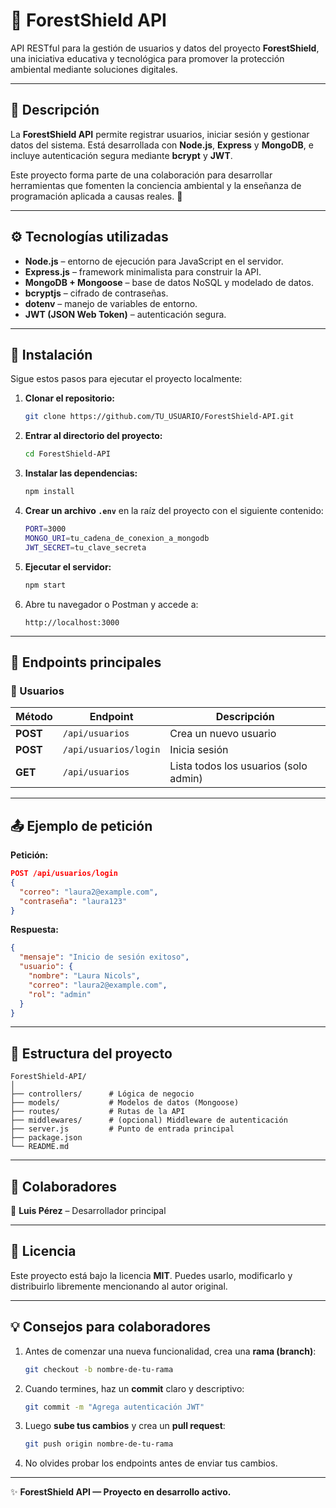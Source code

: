 # 🌳 ForestShield API

API RESTful para la gestión de usuarios y datos del proyecto **ForestShield**, una iniciativa educativa y tecnológica para promover la protección ambiental mediante soluciones digitales.

---

## 📘 Descripción

La **ForestShield API** permite registrar usuarios, iniciar sesión y gestionar datos del sistema. 
Está desarrollada con **Node.js**, **Express** y **MongoDB**, e incluye autenticación segura mediante **bcrypt** y **JWT**.

Este proyecto forma parte de una colaboración para desarrollar herramientas que fomenten la conciencia ambiental y la enseñanza de programación aplicada a causas reales. 🌱

---

## ⚙️ Tecnologías utilizadas

- **Node.js** – entorno de ejecución para JavaScript en el servidor. 
- **Express.js** – framework minimalista para construir la API. 
- **MongoDB + Mongoose** – base de datos NoSQL y modelado de datos. 
- **bcryptjs** – cifrado de contraseñas. 
- **dotenv** – manejo de variables de entorno.
- **JWT (JSON Web Token)** – autenticación segura. 

---

## 🧰 Instalación

Sigue estos pasos para ejecutar el proyecto localmente:

1. **Clonar el repositorio:**
   ```bash
   git clone https://github.com/TU_USUARIO/ForestShield-API.git
   ```

2. **Entrar al directorio del proyecto:**
   ```bash
   cd ForestShield-API
   ```

3. **Instalar las dependencias:**
   ```bash
   npm install
   ```

4. **Crear un archivo `.env`** en la raíz del proyecto con el siguiente contenido:
   ```bash
   PORT=3000
   MONGO_URI=tu_cadena_de_conexion_a_mongodb
   JWT_SECRET=tu_clave_secreta
   ```

5. **Ejecutar el servidor:**
   ```bash
   npm start
   ```

6. Abre tu navegador o Postman y accede a:
   ```
   http://localhost:3000
   ```

---

## 🔗 Endpoints principales

### 🧍 Usuarios

| Método | Endpoint | Descripción |
|--------|-----------|-------------|
| **POST** | `/api/usuarios` | Crea un nuevo usuario |
| **POST** | `/api/usuarios/login` | Inicia sesión |
| **GET** | `/api/usuarios` | Lista todos los usuarios (solo admin) |

---

## 📤 Ejemplo de petición

**Petición:**
```json
POST /api/usuarios/login
{
  "correo": "laura2@example.com",
  "contraseña": "laura123"
}
```

**Respuesta:**
```json
{
  "mensaje": "Inicio de sesión exitoso",
  "usuario": {
    "nombre": "Laura Nicols",
    "correo": "laura2@example.com",
    "rol": "admin"
  }
}
```

---

## 📂 Estructura del proyecto

```
ForestShield-API/
│
├── controllers/      # Lógica de negocio
├── models/           # Modelos de datos (Mongoose)
├── routes/           # Rutas de la API
├── middlewares/      # (opcional) Middleware de autenticación
├── server.js         # Punto de entrada principal
├── package.json
└── README.md
```

---

## 🤝 Colaboradores

👤 **Luis Pérez** – Desarrollador principal 


---

## 🪪 Licencia

Este proyecto está bajo la licencia **MIT**. 
Puedes usarlo, modificarlo y distribuirlo libremente mencionando al autor original.

---

## 💡 Consejos para colaboradores

1. Antes de comenzar una nueva funcionalidad, crea una **rama (branch)**:
   ```bash
   git checkout -b nombre-de-tu-rama
   ```

2. Cuando termines, haz un **commit** claro y descriptivo:
   ```bash
   git commit -m "Agrega autenticación JWT"
   ```

3. Luego **sube tus cambios** y crea un **pull request**:
   ```bash
   git push origin nombre-de-tu-rama
   ```

4. No olvides probar los endpoints antes de enviar tus cambios.

---

✨ **ForestShield API — Proyecto en desarrollo activo.**